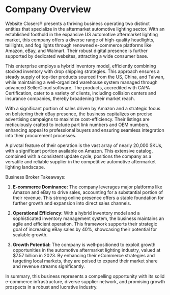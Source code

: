 # Company Overview

Website Closers® presents a thriving business operating two distinct entities that specialize in the aftermarket automotive lighting sector. With an established foothold in the expansive US automotive aftermarket lighting market, this company offers a diverse range of high-quality headlights, taillights, and fog lights through renowned e-commerce platforms like Amazon, eBay, and Walmart. Their robust digital presence is further supported by dedicated websites, attracting a wide consumer base.

This enterprise employs a hybrid inventory model, efficiently combining stocked inventory with drop shipping strategies. This approach ensures a steady supply of top-tier products sourced from the US, China, and Taiwan, while maintaining a well-organized warehouse system managed through advanced SellerCloud software. The products, accredited with CAPA Certification, cater to a variety of clients, including collision centers and insurance companies, thereby broadening their market reach.

With a significant portion of sales driven by Amazon and a strategic focus on bolstering their eBay presence, the business capitalizes on precise advertising campaigns to maximize cost-efficiency. Their listings are meticulously crafted to include part link numbers and OEM numbers, enhancing appeal to professional buyers and ensuring seamless integration into their procurement processes.

A pivotal feature of their operation is the vast array of nearly 20,000 SKUs, with a significant portion available on Amazon. This extensive catalog, combined with a consistent update cycle, positions the company as a versatile and reliable supplier in the competitive automotive aftermarket lighting landscape.

Business Broker Takeaways:

1. **E-commerce Dominance:** The company leverages major platforms like Amazon and eBay to drive sales, accounting for a substantial portion of their revenue. This strong online presence offers a stable foundation for further growth and expansion into direct sales channels.

2. **Operational Efficiency:** With a hybrid inventory model and a sophisticated inventory management system, the business maintains an agile and efficient operation. This framework supports their strategic goal of increasing eBay sales by 40%, showcasing their potential for scalable growth.

3. **Growth Potential:** The company is well-positioned to exploit growth opportunities in the automotive aftermarket lighting industry, valued at $7.57 billion in 2023. By enhancing their eCommerce strategies and targeting local markets, they are poised to expand their market share and revenue streams significantly.

In summary, this business represents a compelling opportunity with its solid e-commerce infrastructure, diverse supplier network, and promising growth prospects in a robust and lucrative industry.